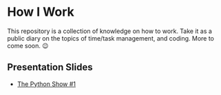 # How I Work
This repository is a collection of knowledge on how to work. Take it as a public diary on the topics of time/task management, and coding. More to come soon. :wink:

## Presentation Slides
* [The Python Show #1](slides/masters_degree_in_times_of_corona.pdf)
